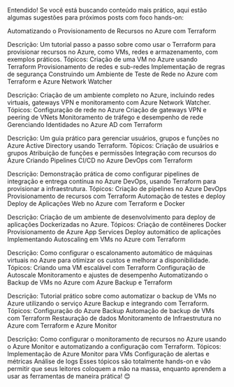 Entendido! Se você está buscando conteúdo mais prático, aqui estão algumas sugestões para próximos posts com foco hands-on:

Automatizando o Provisionamento de Recursos no Azure com Terraform

Descrição: Um tutorial passo a passo sobre como usar o Terraform para provisionar recursos no Azure, como VMs, redes e armazenamento, com exemplos práticos.
Tópicos:
Criação de uma VM no Azure usando Terraform
Provisionamento de redes e sub-redes
Implementação de regras de segurança
Construindo um Ambiente de Teste de Rede no Azure com Terraform e Azure Network Watcher

Descrição: Criação de um ambiente completo no Azure, incluindo redes virtuais, gateways VPN e monitoramento com Azure Network Watcher.
Tópicos:
Configuração de rede no Azure
Criação de gateways VPN e peering de VNets
Monitoramento de tráfego e desempenho de rede
Gerenciando Identidades no Azure AD com Terraform

Descrição: Um guia prático para gerenciar usuários, grupos e funções no Azure Active Directory usando Terraform.
Tópicos:
Criação de usuários e grupos
Atribuição de funções e permissões
Integração com recursos do Azure
Criando Pipelines CI/CD no Azure DevOps com Terraform

Descrição: Demonstração prática de como configurar pipelines de integração e entrega contínua no Azure DevOps, usando Terraform para provisionar a infraestrutura.
Tópicos:
Criação de pipelines no Azure DevOps
Provisionamento de recursos com Terraform
Automação de testes e deploy
Deploy de Aplicações Web no Azure com Terraform e Docker

Descrição: Criação de um ambiente de desenvolvimento para deploy de aplicações Dockerizadas no Azure.
Tópicos:
Criação de contêineres Docker
Provisionamento de Azure App Services
Deploy automático de aplicações
Implementando Autoscaling em VMs no Azure com Terraform

Descrição: Como configurar o escalonamento automático de máquinas virtuais no Azure para otimizar os custos e melhorar a disponibilidade.
Tópicos:
Criando uma VM escalável com Terraform
Configuração de Autoscale
Monitoramento e ajustes de desempenho
Automatizando o Backup de VMs no Azure com Azure Backup e Terraform

Descrição: Tutorial prático sobre como automatizar o backup de VMs no Azure utilizando o serviço Azure Backup e integrando com Terraform.
Tópicos:
Configuração do Azure Backup
Automação de backup de VMs com Terraform
Restauração de dados
Monitoramento de Infraestrutura no Azure com Terraform e Azure Monitor

Descrição: Como configurar o monitoramento de recursos no Azure usando o Azure Monitor e automatizando a configuração com Terraform.
Tópicos:
Implementação de Azure Monitor para VMs
Configuração de alertas e métricas
Análise de logs
Esses tópicos são totalmente hands-on e vão permitir que seus leitores coloquem a mão na massa, enquanto aprendem a usar as ferramentas de maneira prática! 😊